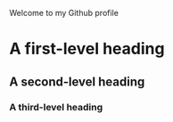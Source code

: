 Welcome to my Github profile
# A first-level heading
## A second-level heading
### A third-level heading
